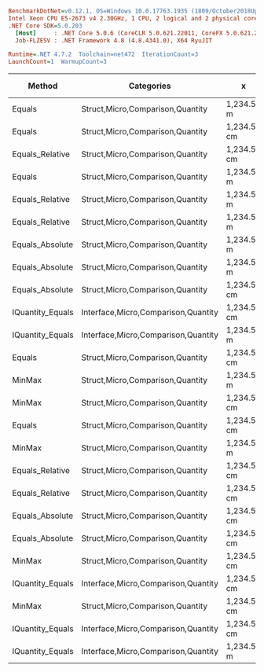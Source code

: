 ``` ini

BenchmarkDotNet=v0.12.1, OS=Windows 10.0.17763.1935 (1809/October2018Update/Redstone5)
Intel Xeon CPU E5-2673 v4 2.30GHz, 1 CPU, 2 logical and 2 physical cores
.NET Core SDK=5.0.203
  [Host]     : .NET Core 5.0.6 (CoreCLR 5.0.621.22011, CoreFX 5.0.621.22011), X64 RyuJIT
  Job-FLZESV : .NET Framework 4.8 (4.8.4341.0), X64 RyuJIT

Runtime=.NET 4.7.2  Toolchain=net472  IterationCount=3  
LaunchCount=1  WarmupCount=3  

```
|           Method |                          Categories |           x |           y |      Mean |     Error |    StdDev |    StdErr |       Min |       Max |    Median |  Gen 0 | Gen 1 | Gen 2 | Allocated |
|----------------- |------------------------------------ |------------ |------------ |----------:|----------:|----------:|----------:|----------:|----------:|----------:|-------:|------:|------:|----------:|
|           Equals |    Struct,Micro,Comparison,Quantity |  1,234.56 m |  1,234.56 m |  8.962 ns |  2.148 ns | 0.1178 ns | 0.0680 ns |  8.846 ns |  9.081 ns |  8.959 ns |      - |     - |     - |         - |
|           Equals |    Struct,Micro,Comparison,Quantity | 1,234.56 cm | 1,234.56 cm |  9.157 ns |  5.909 ns | 0.3239 ns | 0.1870 ns |  8.955 ns |  9.530 ns |  8.984 ns |      - |     - |     - |         - |
|  Equals_Relative |    Struct,Micro,Comparison,Quantity | 1,234.56 cm | 1,234.56 cm | 10.056 ns |  4.242 ns | 0.2325 ns | 0.1343 ns |  9.834 ns | 10.298 ns | 10.037 ns |      - |     - |     - |         - |
|           Equals |    Struct,Micro,Comparison,Quantity |  1,234.56 m |         0 m | 10.326 ns |  1.374 ns | 0.0753 ns | 0.0435 ns | 10.267 ns | 10.411 ns | 10.300 ns |      - |     - |     - |         - |
|  Equals_Relative |    Struct,Micro,Comparison,Quantity |  1,234.56 m |         0 m | 10.355 ns |  4.446 ns | 0.2437 ns | 0.1407 ns | 10.081 ns | 10.548 ns | 10.437 ns |      - |     - |     - |         - |
|  Equals_Relative |    Struct,Micro,Comparison,Quantity |  1,234.56 m |  1,234.56 m | 10.735 ns |  3.265 ns | 0.1790 ns | 0.1033 ns | 10.562 ns | 10.920 ns | 10.723 ns |      - |     - |     - |         - |
|  Equals_Absolute |    Struct,Micro,Comparison,Quantity |  1,234.56 m |  1,234.56 m | 10.749 ns |  3.715 ns | 0.2036 ns | 0.1176 ns | 10.610 ns | 10.983 ns | 10.654 ns |      - |     - |     - |         - |
|  Equals_Absolute |    Struct,Micro,Comparison,Quantity |  1,234.56 m |         0 m | 10.978 ns |  5.359 ns | 0.2937 ns | 0.1696 ns | 10.807 ns | 11.318 ns | 10.811 ns |      - |     - |     - |         - |
|  Equals_Absolute |    Struct,Micro,Comparison,Quantity | 1,234.56 cm | 1,234.56 cm | 11.014 ns | 17.407 ns | 0.9541 ns | 0.5509 ns | 10.232 ns | 12.077 ns | 10.732 ns |      - |     - |     - |         - |
| IQuantity_Equals | Interface,Micro,Comparison,Quantity | 1,234.56 cm | 1,234.56 cm | 13.921 ns |  4.304 ns | 0.2359 ns | 0.1362 ns | 13.716 ns | 14.179 ns | 13.867 ns |      - |     - |     - |         - |
| IQuantity_Equals | Interface,Micro,Comparison,Quantity |  1,234.56 m |  1,234.56 m | 14.969 ns | 11.301 ns | 0.6194 ns | 0.3576 ns | 14.448 ns | 15.654 ns | 14.806 ns |      - |     - |     - |         - |
|           Equals |    Struct,Micro,Comparison,Quantity | 1,234.56 cm |        0 km | 15.905 ns | 17.235 ns | 0.9447 ns | 0.5454 ns | 15.023 ns | 16.902 ns | 15.791 ns |      - |     - |     - |         - |
|           MinMax |    Struct,Micro,Comparison,Quantity |  1,234.56 m |         0 m | 17.054 ns |  5.934 ns | 0.3253 ns | 0.1878 ns | 16.720 ns | 17.369 ns | 17.072 ns | 0.0050 |     - |     - |      32 B |
|           MinMax |    Struct,Micro,Comparison,Quantity | 1,234.56 cm | 1,234.56 cm | 17.232 ns |  8.026 ns | 0.4399 ns | 0.2540 ns | 16.815 ns | 17.692 ns | 17.190 ns | 0.0050 |     - |     - |      32 B |
|           Equals |    Struct,Micro,Comparison,Quantity | 1,234.56 cm |         0 m | 17.295 ns |  8.439 ns | 0.4626 ns | 0.2671 ns | 16.881 ns | 17.794 ns | 17.211 ns |      - |     - |     - |         - |
|           MinMax |    Struct,Micro,Comparison,Quantity |  1,234.56 m |  1,234.56 m | 17.338 ns |  8.947 ns | 0.4904 ns | 0.2832 ns | 16.934 ns | 17.884 ns | 17.196 ns | 0.0050 |     - |     - |      32 B |
|  Equals_Relative |    Struct,Micro,Comparison,Quantity | 1,234.56 cm |        0 km | 18.559 ns | 22.254 ns | 1.2198 ns | 0.7043 ns | 17.522 ns | 19.903 ns | 18.252 ns |      - |     - |     - |         - |
|  Equals_Relative |    Struct,Micro,Comparison,Quantity | 1,234.56 cm |         0 m | 18.587 ns |  2.624 ns | 0.1438 ns | 0.0830 ns | 18.429 ns | 18.710 ns | 18.621 ns |      - |     - |     - |         - |
|  Equals_Absolute |    Struct,Micro,Comparison,Quantity | 1,234.56 cm |         0 m | 19.164 ns | 19.523 ns | 1.0701 ns | 0.6178 ns | 18.344 ns | 20.374 ns | 18.772 ns |      - |     - |     - |         - |
|  Equals_Absolute |    Struct,Micro,Comparison,Quantity | 1,234.56 cm |        0 km | 19.340 ns |  9.077 ns | 0.4975 ns | 0.2873 ns | 18.812 ns | 19.799 ns | 19.410 ns |      - |     - |     - |         - |
|           MinMax |    Struct,Micro,Comparison,Quantity | 1,234.56 cm |         0 m | 20.439 ns | 11.196 ns | 0.6137 ns | 0.3543 ns | 19.732 ns | 20.825 ns | 20.761 ns | 0.0050 |     - |     - |      32 B |
| IQuantity_Equals | Interface,Micro,Comparison,Quantity | 1,234.56 cm |         0 m | 20.894 ns |  6.079 ns | 0.3332 ns | 0.1924 ns | 20.679 ns | 21.278 ns | 20.726 ns |      - |     - |     - |         - |
|           MinMax |    Struct,Micro,Comparison,Quantity | 1,234.56 cm |        0 km | 21.800 ns |  9.127 ns | 0.5003 ns | 0.2889 ns | 21.226 ns | 22.145 ns | 22.029 ns | 0.0050 |     - |     - |      32 B |
| IQuantity_Equals | Interface,Micro,Comparison,Quantity | 1,234.56 cm |        0 km | 22.004 ns | 16.454 ns | 0.9019 ns | 0.5207 ns | 21.413 ns | 23.042 ns | 21.556 ns |      - |     - |     - |         - |
| IQuantity_Equals | Interface,Micro,Comparison,Quantity |  1,234.56 m |         0 m | 37.390 ns | 33.127 ns | 1.8158 ns | 1.0484 ns | 35.692 ns | 39.305 ns | 37.173 ns |      - |     - |     - |         - |
